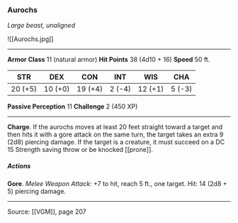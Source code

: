 ### Aurochs
_Large beast, unaligned_

![[Aurochs.jpg]]




---

**Armor Class** 11 (natural armor)
**Hit Points** 38 (4d10 + 16)
**Speed** 50 ft.

| STR     | DEX     | CON     | INT     | WIS     | CHA     |
|---------|---------|---------|---------|---------|---------|
| 20 (+5) | 10 (+0) | 19 (+4) | 2 (-4) | 12 (+1) | 5 (-3) |

**Passive Perception** 11
**Challenge** 2 (450 XP)

---

**Charge**. If the aurochs moves at least 20 feet straight toward a target and then hits it with a gore attack on the same turn, the target takes an extra 9 (2d8) piercing damage. If the target is a creature, it must succeed on a DC 15 Strength saving throw or be knocked [[prone]].

##### Actions
**Gore**. _Melee Weapon Attack:_ +7 to hit, reach 5 ft., one target. Hit: 14 (2d8 + 5) piercing damage.


---

Source: [[VGM]], page 207